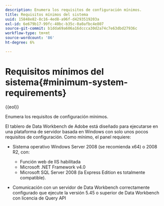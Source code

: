 ```yaml
---
description: Enumera los requisitos de configuración mínimos.
title: Requisitos mínimos del sistema
uuid: 15848e82-8c16-4ed8-a96f-d4293519203a
exl-id: 6e679b17-99fc-40bc-b35c-0a0afbc4e807
source-git-commit: b1dda69a606a16dccca30d2a74c7e63dbd27936c
workflow-type: tm+mt
source-wordcount: '86'
ht-degree: 6%

---
```


# Requisitos mínimos del sistema{#minimum-system-requirements}

{{eol}}

Enumera los requisitos de configuración mínimos.

El tablero de Data Workbench de Adobe está diseñado para ejecutarse en una plataforma de servidor basada en Windows con solo unos pocos requisitos de configuración. Como mínimo, el panel requiere:

* Sistema operativo Windows Server 2008 (se recomienda x64) o 2008 R2, con:

   * Función web de IIS habilitada
   * Microsoft .NET Framework v4.0
   * Microsoft SQL Server 2008 (la Express Edition es totalmente compatible).

* Comunicación con un servidor de Data Workbench correctamente configurado que ejecute la versión 5.45 o superior de Data Workbench con licencia de Query API

